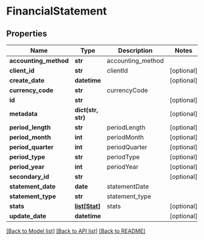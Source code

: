# FinancialStatement

## Properties
Name | Type | Description | Notes
------------ | ------------- | ------------- | -------------
**accounting_method** | **str** | accounting_method | 
**client_id** | **str** | clientId | [optional] 
**create_date** | **datetime** |  | [optional] 
**currency_code** | **str** | currencyCode | 
**id** | **str** |  | [optional] 
**metadata** | **dict(str, str)** |  | [optional] 
**period_length** | **str** | periodLength | [optional] 
**period_month** | **int** | periodMonth | [optional] 
**period_quarter** | **int** | periodQuarter | [optional] 
**period_type** | **str** | periodType | [optional] 
**period_year** | **int** | periodYear | [optional] 
**secondary_id** | **str** |  | [optional] 
**statement_date** | **date** | statementDate | 
**statement_type** | **str** | statement_type | 
**stats** | [**list[Stat]**](Stat.md) | stats | [optional] 
**update_date** | **datetime** |  | [optional] 

[[Back to Model list]](../README.md#documentation-for-models) [[Back to API list]](../README.md#documentation-for-api-endpoints) [[Back to README]](../README.md)


